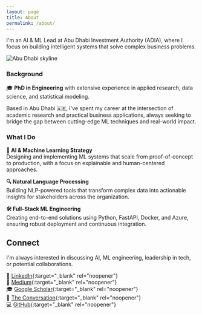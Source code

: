 ```yaml
---
layout: page
title: About
permalink: /about/
---
```


I'm an AI & ML Lead at Abu Dhabi Investment Authority (ADIA), where I focus on building intelligent systems that solve complex business problems.

![Abu Dhabi skyline](https://unsplash.com/photos/hNg-zO_mHQk/download?force=true&w=600)

### Background

🎓 **PhD in Engineering** with extensive experience in applied research, data science, and statistical modeling.

Based in Abu Dhabi 🇦🇪, I've spent my career at the intersection of academic research and practical business applications, always seeking to bridge the gap between cutting-edge ML techniques and real-world impact.

### What I Do

**🤖 AI & Machine Learning Strategy**  
Designing and implementing ML systems that scale from proof-of-concept to production, with a focus on explainable and human-centered approaches.

**🔍 Natural Language Processing**  
Building NLP-powered tools that transform complex data into actionable insights for stakeholders across the organization.

**🛠️ Full-Stack ML Engineering**  
Creating end-to-end solutions using Python, FastAPI, Docker, and Azure, ensuring robust deployment and continuous integration.

## Connect

I'm always interested in discussing AI, ML engineering, leadership in tech, or potential collaborations.

💼 [LinkedIn](https://linkedin.com/in/hamzabendemra){:target="_blank" rel="noopener"}  
📝 [Medium](https://medium.com/@Hamza.b86){:target="_blank" rel="noopener"}  
🎓 [Google Scholar](https://scholar.google.com/citations?user=r8Se7NwAAAAJ&hl=en){:target="_blank" rel="noopener"}  
💬 [The Conversation](https://theconversation.com/profiles/hamza-bendemra-5289){:target="_blank" rel="noopener"}  
💻 [GitHub](https://github.com/HamzaBendemra){:target="_blank" rel="noopener"}

